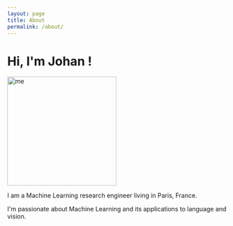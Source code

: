 ```yaml
---
layout: page
title: About
permalink: /about/
---
```


# Hi, I'm Johan !

<img src="../me_red.jpg" alt="me" style="width: 250px;"/>

I am a Machine Learning research engineer living in Paris, France.

I'm passionate about Machine Learning and its applications to language and vision.

<!--
# neural architecture search
# autoML
# reinforcement learning
# parallel & distributed computing
# optimized and memory-efficient code
# computer vision
# natural language processing
# signal processing
# databases
# generative models
-->
